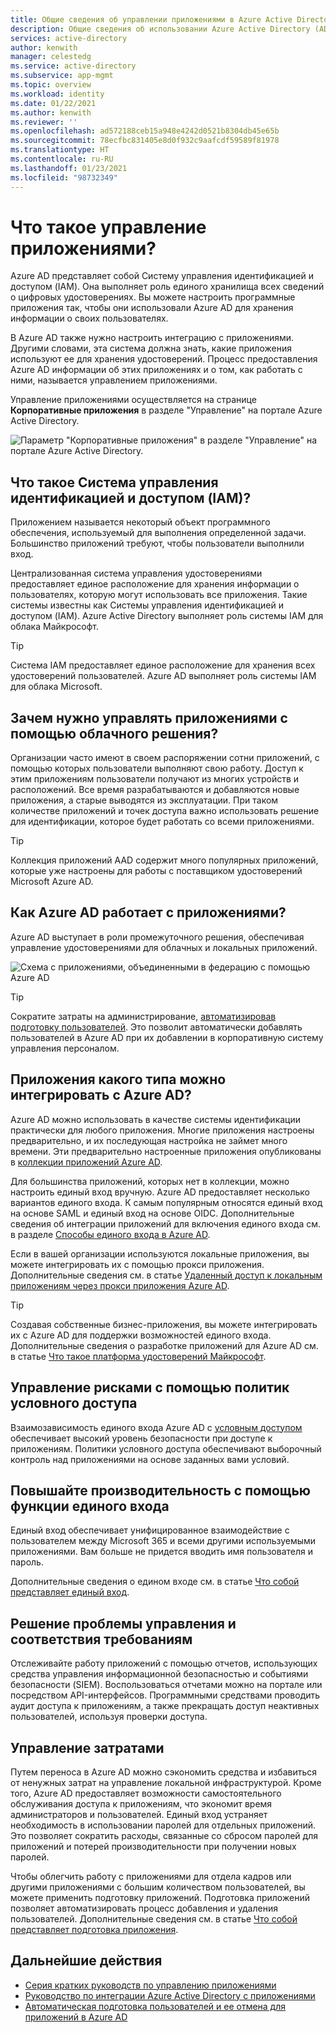 ```yaml
---
title: Общие сведения об управлении приложениями в Azure Active Directory
description: Общие сведения об использовании Azure Active Directory (AD) в качестве Системы управления идентификацией и доступом (IAM) для облачных и локальных приложений.
services: active-directory
author: kenwith
manager: celestedg
ms.service: active-directory
ms.subservice: app-mgmt
ms.topic: overview
ms.workload: identity
ms.date: 01/22/2021
ms.author: kenwith
ms.reviewer: ''
ms.openlocfilehash: ad572188ceb15a948e4242d0521b8304db45e65b
ms.sourcegitcommit: 78ecfbc831405e8d0f932c9aafcdf59589f81978
ms.translationtype: HT
ms.contentlocale: ru-RU
ms.lasthandoff: 01/23/2021
ms.locfileid: "98732349"
---
```

# <a name="what-is-application-management"></a>Что такое управление приложениями?

Azure AD представляет собой Систему управления идентификацией и доступом (IAM). Она выполняет роль единого хранилища всех сведений о цифровых удостоверениях. Вы можете настроить программные приложения так, чтобы они использовали Azure AD для хранения информации о своих пользователях. 

В Azure AD также нужно настроить интеграцию с приложениями. Другими словами, эта система должна знать, какие приложения используют ее для хранения удостоверений. Процесс предоставления Azure AD информации об этих приложениях и о том, как работать с ними, называется управлением приложениями.

Управление приложениями осуществляется на странице **Корпоративные приложения** в разделе "Управление" на портале Azure Active Directory.

![Параметр "Корпоративные приложения" в разделе "Управление" на портале Azure Active Directory.](media/what-is-application-management/enterprise-applications-in-nav.png)

## <a name="what-is-an-identity-and-access-management-iam-system"></a>Что такое Система управления идентификацией и доступом (IAM)?
Приложением называется некоторый объект программного обеспечения, используемый для выполнения определенной задачи. Большинство приложений требуют, чтобы пользователи выполнили вход.

Централизованная система управления удостоверениями предоставляет единое расположение для хранения информации о пользователях, которую могут использовать все приложения. Такие системы известны как Системы управления идентификацией и доступом (IAM). Azure Active Directory выполняет роль системы IAM для облака Майкрософт.

>[!TIP]
>Система IAM предоставляет единое расположение для хранения всех удостоверений пользователей. Azure AD выполняет роль системы IAM для облака Microsoft.

## <a name="why-manage-applications-with-a-cloud-solution"></a>Зачем нужно управлять приложениями с помощью облачного решения?

Организации часто имеют в своем распоряжении сотни приложений, с помощью которых пользователи выполняют свою работу. Доступ к этим приложениям пользователи получают из многих устройств и расположений. Все время разрабатываются и добавляются новые приложения, а старые выводятся из эксплуатации. При таком количестве приложений и точек доступа важно использовать решение для идентификации, которое будет работать со всеми приложениями.

>[!TIP]
>Коллекция приложений AAD содержит много популярных приложений, которые уже настроены для работы с поставщиком удостоверений Microsoft Azure AD.

## <a name="how-does-azure-ad-work-with-apps"></a>Как Azure AD работает с приложениями?

Azure AD выступает в роли промежуточного решения, обеспечивая управление удостоверениями для облачных и локальных приложений. 

![Схема с приложениями, объединенными в федерацию с помощью Azure AD](media/what-is-application-management/app-management-overview.png)

>[!TIP]
>Сократите затраты на администрирование, [автоматизировав подготовку пользователей](../app-provisioning/user-provisioning.md). Это позволит автоматически добавлять пользователей в Azure AD при их добавлении в корпоративную систему управления персоналом. 

## <a name="what-types-of-applications-can-i-integrate-with-azure-ad"></a>Приложения какого типа можно интегрировать с Azure AD?

Azure AD можно использовать в качестве системы идентификации практически для любого приложения. Многие приложения настроены предварительно, и их последующая настройка не займет много времени. Эти предварительно настроенные приложения опубликованы в [коллекции приложений Azure AD](/azure/active-directory/saas-apps/). 

Для большинства приложений, которых нет в коллекции, можно настроить единый вход вручную. Azure AD предоставляет несколько вариантов единого входа. К самым популярным относятся единый вход на основе SAML и единый вход на основе OIDC. Дополнительные сведения об интеграции приложений для включения единого входа см. в разделе [Способы единого входа в Azure AD](sso-options.md). 

Если в вашей организации используются локальные приложения, вы можете интегрировать их с помощью прокси приложения. Дополнительные сведения см. в статье [Удаленный доступ к локальным приложениям через прокси приложения Azure AD](application-proxy.md).

>[!TIP]
>Создавая собственные бизнес-приложения, вы можете интегрировать их с Azure AD для поддержки возможностей единого входа. Дополнительные сведения о разработке приложений для Azure AD см. в статье [Что такое платформа удостоверений Майкрософт](..//develop/v2-overview.md).

## <a name="manage-risk-with-conditional-access-policies"></a>Управление рисками с помощью политик условного доступа

Взаимозависимость единого входа Azure AD с [условным доступом](../conditional-access/concept-conditional-access-cloud-apps.md) обеспечивает высокий уровень безопасности при доступе к приложениям. Политики условного доступа обеспечивают выборочный контроль над приложениями на основе заданных вами условий. 

## <a name="improve-productivity-with-single-sign-on"></a>Повышайте производительность с помощью функции единого входа

Единый вход обеспечивает унифицированное взаимодействие с пользователем между Microsoft 365 и всеми другими используемыми приложениями. Вам больше не придется вводить имя пользователя и пароль.

Дополнительные сведения о едином входе см. в статье [Что собой представляет единый вход](what-is-single-sign-on.md).

## <a name="address-governance-and-compliance"></a>Решение проблемы управления и соответствия требованиям

Отслеживайте работу приложений с помощью отчетов, использующих средства управления информационной безопасностью и событиями безопасности (SIEM). Воспользоваться отчетами можно на портале или посредством API-интерфейсов. Программными средствами проводить аудит доступа к приложениям, а также прекращать доступ неактивных пользователей, используя проверки доступа.

## <a name="manage-costs"></a>Управление затратами

Путем переноса в Azure AD можно сэкономить средства и избавиться от ненужных затрат на управление локальной инфраструктурой. Кроме того, Azure AD предоставляет возможности самостоятельного обслуживания доступа к приложениям, что экономит время администраторов и пользователей. Единый вход устраняет необходимость в использовании паролей для отдельных приложений. Это позволяет сократить расходы, связанные со сбросом паролей для приложений и потерей производительности при получении новых паролей.

Чтобы облегчить работу с приложениями для отдела кадров или другими приложениями с большим количеством пользователей, вы можете применить подготовку приложений. Подготовка приложений позволяет автоматизировать процесс добавления и удаления пользователей. Дополнительные сведения см. в статье [Что собой представляет подготовка приложения](../app-provisioning/user-provisioning.md).

## <a name="next-steps"></a>Дальнейшие действия

- [Серия кратких руководств по управлению приложениями](view-applications-portal.md)
- [Руководство по интеграции Azure Active Directory с приложениями](plan-an-application-integration.md)
- [Автоматическая подготовка пользователей и ее отмена для приложений в Azure AD](../app-provisioning/user-provisioning.md)